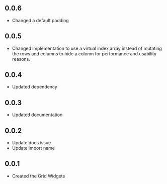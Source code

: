 ## 0.0.6

- Changed a default padding

## 0.0.5

- Changed implementation to use a virtual index array instead of mutating the
 rows and columns to hide a column for performance and usability reasons.

## 0.0.4

- Updated dependency

## 0.0.3

- Updated documentation

## 0.0.2

- Update docs issue
- Update import name

## 0.0.1

- Created the Grid Widgets
